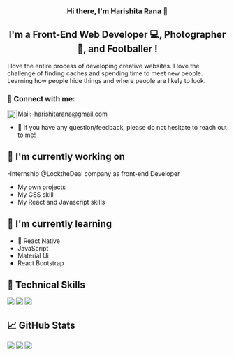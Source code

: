 <h3 align="center">
Hi there, I'm Harishita Rana 👋
</h3>

<h2 align="center">
I'm a Front-End Web Developer 💻, Photographer 📸, and Footballer !
</h2> 

I love the entire process of developing creative websites. I love the challenge of finding caches and spending time to meet new people. Learning how people hide things and where people are likely to look.

### 🤝 Connect with me:

<a href="https://www.linkedin.com/in/harishita-rana-349807206/"><img align="left" src="https://raw.githubusercontent.com/yushi1007/yushi1007/main/images/linkedin.svg" alt="Yu Shi | LinkedIn" width="21px"/></a>
Mail:-harishitarana@gmail.com
</br>
- 💬 If you have any question/feedback, please do not hesitate to reach out to me!

## 🔭 I'm currently working on

-Internship @LocktheDeal company as front-end Developer
- My own projects
- My CSS skill
- My React and Javascript skills

## 🌱 I'm currently learning

- 📱 React Native
- JavaScript
- Material Ui
- React Bootstrap

## 💼 Technical Skills

![](https://img.shields.io/badge/Code-React-informational?style=flat&logo=react&color=61DAFB)
![](https://img.shields.io/badge/Code-JavaScript-informational?style=flat&logo=JavaScript&color=F7DF1E)
![](https://img.shields.io/badge/Code-HTML5-informational?style=flat&logo=HTML5&color=E34F26)

## :chart_with_upwards_trend: GitHub Stats

<img src="https://github-readme-stats.vercel.app/api?username=harishitarana&show_icons=true"/>

<img src="https://github-readme-stats.vercel.app/api/top-langs?username=harishitarana"/>

<img src="https://github-readme-streak-stats.herokuapp.com/?user=harishitarana"/>


















<!---
harishitarana/harishitarana is a ✨ special ✨ repository because its `README.md` (this file) appears on your GitHub profile.
You can click the Preview link to take a look at your changes.
--->
